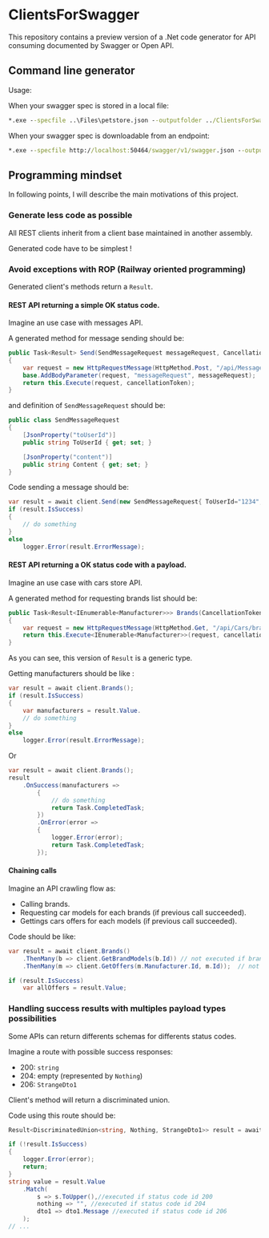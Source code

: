 # ClientsForSwagger

This repository contains a preview version of a .Net code generator for API consuming documented by Swagger or Open API.

## Command line generator

Usage:

When your swagger spec is stored in a local file:

```cmd
*.exe --specfile ..\Files\petstore.json --outputfolder ../ClientsForSwagger.Sample/Generated --namespace  ClientsForSwagger.Sample.Generated --clientname PetstoreClient
``` 

When your swagger spec is downloadable from an endpoint:

```cmd
*.exe --specfile http://localhost:50464/swagger/v1/swagger.json --outputfolder ../ClientsForSwagger.Sample/Generated --namespace  ClientsForSwagger.Sample.Generated --clientname PetstoreClient
``` 

## Programming mindset

In following points, I will describe the main motivations of this project.

### Generate less code as possible

All REST clients inherit from a client base maintained in another assembly.

Generated code have to be simplest !

### Avoid exceptions with ROP (Railway oriented programming)

Generated client's methods return a `Result`.

#### REST API returning a simple OK status code.

Imagine an use case with messages API.

A generated method for message sending should be:

```C#
public Task<Result> Send(SendMessageRequest messageRequest, CancellationToken cancellationToken = default(CancellationToken))
{
    var request = new HttpRequestMessage(HttpMethod.Post, "/api/Messages/Send");
    base.AddBodyParameter(request, "messageRequest", messageRequest);
    return this.Execute(request, cancellationToken);
}
```
and definition of `SendMessageRequest` should be:

```C#
public class SendMessageRequest
{
    [JsonProperty("toUserId")]
    public string ToUserId { get; set; }

    [JsonProperty("content")]
    public string Content { get; set; }
}
```

Code sending a message should be:

```C#
var result = await client.Send(new SendMessageRequest{ ToUserId="1234", Content="Hello" });
if (result.IsSuccess)
{
    // do something
}
else
    logger.Error(result.ErrorMessage);
```

#### REST API returning a OK status code with a payload.

Imagine an use case with cars store API.

A generated method for requesting brands list should be:

```C#
public Task<Result<IEnumerable<Manufacturer>>> Brands(CancellationToken cancellationToken = default(CancellationToken))
{
    var request = new HttpRequestMessage(HttpMethod.Get, "/api/Cars/brands");
    return this.Execute<IEnumerable<Manufacturer>>(request, cancellationToken);
}
```

As you can see, this version of `Result` is a generic type.

Getting manufacturers should be like :

```C#
var result = await client.Brands();
if (result.IsSuccess)
{
    var manufacturers = result.Value.
    // do something
}
else
    logger.Error(result.ErrorMessage);
```

Or

```C#
var result = await client.Brands();
result
    .OnSuccess(manufacturers =>
        {
            // do something
            return Task.CompletedTask;
        })
        .OnError(error =>
        {
            logger.Error(error);
            return Task.CompletedTask;
        });
```

#### Chaining calls

Imagine an API crawling flow as:
- Calling brands.
- Requesting car models for each brands (if previous call succeeded).
- Gettings cars offers for each models (if previous call succeeded).

Code should be like:

```C#
var result = await client.Brands()
    .ThenMany(b => client.GetBrandModels(b.Id)) // not executed if brands failed
    .ThenMany(m => client.GetOffers(m.Manufacturer.Id, m.Id));  // not executed if models failed.

if (result.IsSuccess)
    var allOffers = result.Value;

```

### Handling success results with multiples payload types possibilities

Some APIs can return differents schemas for differents status codes.

Imagine a route with possible success responses:
- 200: `string`
- 204: empty (represented by `Nothing`)
- 206: `StrangeDto1`

Client's method will return a discriminated union.

Code using this route should be:

```C#
Result<DiscriminatedUnion<string, Nothing, StrangeDto1>> result = await client.Get(15);

if (!result.IsSuccess)
{
    logger.Error(error);
    return;
}
string value = result.Value
    .Match(
        s => s.ToUpper(),//executed if status code id 200
        nothing => "", //executed if status code id 204
        dto1 => dto1.Message //executed if status code id 206
    );
// ...
```


